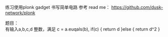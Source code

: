 练习使用plonk gadget 书写简单电路
参考 read me： https://github.com/dusk-network/plonk    

题目：  
有输入a,b,c,d 整数，满足 c =  a.euqals(b), 
if(c) {
return d
}else {
return d^2
}
